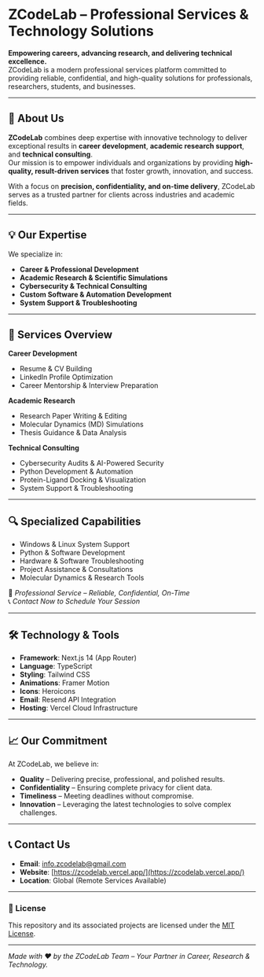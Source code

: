 #  ZCodeLab – Professional Services & Technology Solutions

**Empowering careers, advancing research, and delivering technical excellence.**  
ZCodeLab is a modern professional services platform committed to providing reliable, confidential, and high-quality solutions for professionals, researchers, students, and businesses.

---

## 📖 About Us

**ZCodeLab** combines deep expertise with innovative technology to deliver exceptional results in **career development**, **academic research support**, and **technical consulting**.  
Our mission is to empower individuals and organizations by providing **high-quality, result-driven services** that foster growth, innovation, and success.

With a focus on **precision, confidentiality, and on-time delivery**, ZCodeLab serves as a trusted partner for clients across industries and academic fields.

---

## 💡 Our Expertise

We specialize in:
- **Career & Professional Development**
- **Academic Research & Scientific Simulations**
- **Cybersecurity & Technical Consulting**
- **Custom Software & Automation Development**
- **System Support & Troubleshooting**

---

## 🌟 Services Overview

**Career Development**
- Resume & CV Building  
- LinkedIn Profile Optimization  
- Career Mentorship & Interview Preparation  

**Academic Research**
- Research Paper Writing & Editing  
- Molecular Dynamics (MD) Simulations  
- Thesis Guidance & Data Analysis  

**Technical Consulting**
- Cybersecurity Audits & AI-Powered Security  
- Python Development & Automation  
- Protein-Ligand Docking & Visualization  
- System Support & Troubleshooting  

---

## 🔍 Specialized Capabilities

- Windows & Linux System Support  
- Python & Software Development  
- Hardware & Software Troubleshooting  
- Project Assistance & Consultations  
- Molecular Dynamics & Research Tools  

📌 *Professional Service – Reliable, Confidential, On-Time*  
📞 *Contact Now to Schedule Your Session*

---

## 🛠 Technology & Tools

- **Framework**: Next.js 14 (App Router)  
- **Language**: TypeScript  
- **Styling**: Tailwind CSS  
- **Animations**: Framer Motion  
- **Icons**: Heroicons  
- **Email**: Resend API Integration  
- **Hosting**: Vercel Cloud Infrastructure  

---

## 📈 Our Commitment

At ZCodeLab, we believe in:
- **Quality** – Delivering precise, professional, and polished results.
- **Confidentiality** – Ensuring complete privacy for client data.
- **Timeliness** – Meeting deadlines without compromise.
- **Innovation** – Leveraging the latest technologies to solve complex challenges.

---

## 📞 Contact Us

- **Email**: info.zcodelab@gmail.com  
- **Website**: [https://zcodelab.vercel.app/](https://zcodelab.vercel.app/)  
- **Location**: Global (Remote Services Available)  

---

### 📄 License
This repository and its associated projects are licensed under the [MIT License](LICENSE).

---

*Made with ❤️ by the ZCodeLab Team – Your Partner in Career, Research & Technology.*
